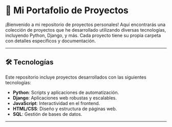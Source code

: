 # 🚀 Mi Portafolio de Proyectos

¡Bienvenido a mi repositorio de proyectos personales! Aquí encontrarás una colección de proyectos que he desarrollado utilizando diversas tecnologías, incluyendo Python, Django, y más. Cada proyecto tiene su propia carpeta con detalles específicos y documentación.

---

## 🛠️ Tecnologías

Este repositorio incluye proyectos desarrollados con las siguientes tecnologías:

- **Python**: Scripts y aplicaciones de automatización.
- **Django**: Aplicaciones web robustas y escalables.
- **JavaScript**: Interactividad en el frontend.
- **HTML/CSS**: Diseño y estructura de páginas web.
- **SQL**: Gestión de bases de datos.

---

